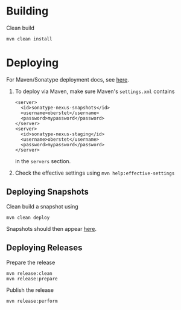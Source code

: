 # Building

Clean build

	mvn clean install


# Deploying

For Maven/Sonatype deployment docs, see [here](https://docs.sonatype.org/display/Repository/Sonatype+OSS+Maven+Repository+Usage+Guide).

 1. To deploy via Maven, make sure Maven's `settings.xml` contains

	    <server>
	      <id>sonatype-nexus-snapshots</id>
	      <username>oberstet</username>
	      <password>mypassword</password>
	    </server>
	    <server>
	      <id>sonatype-nexus-staging</id>
	      <username>oberstet</username>
	      <password>mypassword</password>
	    </server>
	
    in the `servers` section.

 2. Check the effective settings using `mvn help:effective-settings`

## Deploying Snapshots

Clean build a snapshot using

	mvn clean deploy

Snapshots should then appear [here](https://oss.sonatype.org/content/repositories/snapshots/de/tavendo/autobahn-android/).

## Deploying Releases

Prepare the release

	mvn release:clean
	mvn release:prepare
	
Publish the release

	mvn release:perform




